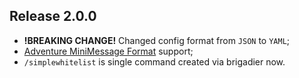 ## Release 2.0.0
- **!BREAKING CHANGE!** Changed config format from `JSON` to `YAML`;
- [Adventure MiniMessage Format](https://docs.advntr.dev/minimessage/format.html) support;
- `/simplewhitelist` is single command created via brigadier now.
